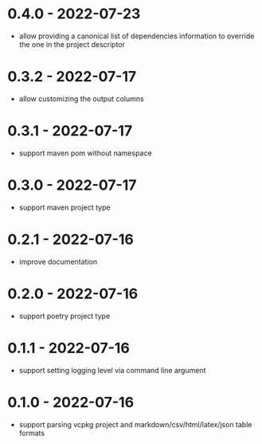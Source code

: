 # 0.4.0 - 2022-07-23
* allow providing a canonical list of dependencies information to override the one in the project descriptor
# 0.3.2 - 2022-07-17
* allow customizing the output columns
# 0.3.1 - 2022-07-17
* support maven pom without namespace
# 0.3.0 - 2022-07-17
* support maven project type
# 0.2.1 - 2022-07-16
* improve documentation
# 0.2.0 - 2022-07-16
* support poetry project type
# 0.1.1 - 2022-07-16
* support setting logging level via command line argument
# 0.1.0 - 2022-07-16
* support parsing vcpkg project and markdown/csv/html/latex/json table formats
